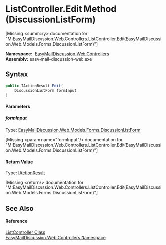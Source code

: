 ListController.Edit Method (DiscussionListForm)
===============================================

[Missing &lt;summary> documentation for "M:EasyMailDiscussion.Web.Controllers.ListController.Edit(EasyMailDiscussion.Web.Models.Forms.DiscussionListForm)"]


  **Namespace:**  [EasyMailDiscussion.Web.Controllers][1]  
  **Assembly:** easy-mail-discussion-web.exe

Syntax
------

```csharp
public IActionResult Edit(
	DiscussionListForm formInput
)
```

#### Parameters

##### *formInput*
Type: [EasyMailDiscussion.Web.Models.Forms.DiscussionListForm][2]  

[Missing &lt;param name="formInput"/> documentation for "M:EasyMailDiscussion.Web.Controllers.ListController.Edit(EasyMailDiscussion.Web.Models.Forms.DiscussionListForm)"]


#### Return Value
Type: [IActionResult][3]  

[Missing &lt;returns> documentation for "M:EasyMailDiscussion.Web.Controllers.ListController.Edit(EasyMailDiscussion.Web.Models.Forms.DiscussionListForm)"]


See Also
--------

#### Reference
[ListController Class][4]  
[EasyMailDiscussion.Web.Controllers Namespace][1]  

[1]: ../README.md
[2]: ../../EasyMailDiscussion.Web.Models.Forms/DiscussionListForm/README.md
[3]: https://docs.microsoft.com/dotnet/api/microsoft.aspnetcore.mvc.iactionresult
[4]: README.md